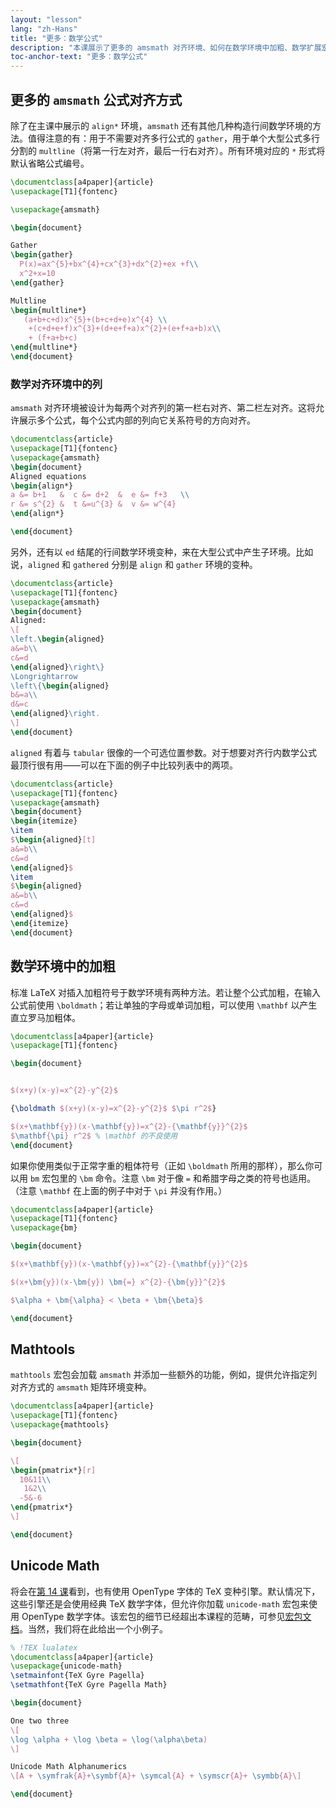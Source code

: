 ```yaml
---
layout: "lesson"
lang: "zh-Hans"
title: "更多：数学公式"
description: "本课展示了更多的 amsmath 对齐环境、如何在数学环境中加粗、数学扩展宏包 mathtools 以及使用 Unicode 输入于数学环境。"
toc-anchor-text: "更多：数学公式"
---
```


## 更多的 `amsmath` 公式对齐方式

除了在主课中展示的 `align*` 环境，`amsmath` 还有其他几种构造行间数学环境的方法。值得注意的有：用于不需要对齐多行公式的 `gather`，用于单个大型公式多行分割的 `multline`（将第一行左对齐，最后一行右对齐）。所有环境对应的 `*` 形式将默认省略公式编号。

```latex
\documentclass[a4paper]{article}
\usepackage[T1]{fontenc}

\usepackage{amsmath}

\begin{document}

Gather
\begin{gather}
  P(x)=ax^{5}+bx^{4}+cx^{3}+dx^{2}+ex +f\\
  x^2+x=10
\end{gather}

Multline
\begin{multline*}
   (a+b+c+d)x^{5}+(b+c+d+e)x^{4} \\
    +(c+d+e+f)x^{3}+(d+e+f+a)x^{2}+(e+f+a+b)x\\
    + (f+a+b+c)
\end{multline*}
\end{document}
```

### 数学对齐环境中的列

`amsmath` 对齐环境被设计为每两个对齐列的第一栏右对齐、第二栏左对齐。这将允许展示多个公式，每个公式内部的列向它关系符号的方向对齐。

```latex
\documentclass{article}
\usepackage[T1]{fontenc}
\usepackage{amsmath}
\begin{document}
Aligned equations
\begin{align*}
a &= b+1   &  c &= d+2  &  e &= f+3   \\
r &= s^{2} &  t &=u^{3} &  v &= w^{4}
\end{align*}

\end{document}
```


另外，还有以 `ed` 结尾的行间数学环境变种，来在大型公式中产生子环境。比如说，`aligned` 和 `gathered` 分别是 `align` 和 `gather` 环境的变种。

```latex
\documentclass{article}
\usepackage[T1]{fontenc}
\usepackage{amsmath}
\begin{document}
Aligned:
\[
\left.\begin{aligned}
a&=b\\
c&=d
\end{aligned}\right\}
\Longrightarrow
\left\{\begin{aligned}
b&=a\\
d&=c
\end{aligned}\right.
\]
\end{document}
```

`aligned` 有着与 `tabular` 很像的一个可选位置参数。对于想要对齐行内数学公式最顶行很有用——可以在下面的例子中比较列表中的两项。

```latex
\documentclass{article}
\usepackage[T1]{fontenc}
\usepackage{amsmath}
\begin{document}
\begin{itemize}
\item 
$\begin{aligned}[t]
a&=b\\
c&=d
\end{aligned}$
\item 
$\begin{aligned}
a&=b\\
c&=d
\end{aligned}$
\end{itemize}
\end{document}
```

## 数学环境中的加粗

标准 LaTeX 对插入加粗符号于数学环境有两种方法。若让整个公式加粗，在输入公式前使用 `\boldmath`；若让单独的字母或单词加粗，可以使用 `\mathbf` 以产生直立罗马加粗体。

```latex
\documentclass[a4paper]{article}
\usepackage[T1]{fontenc}

\begin{document}


$(x+y)(x-y)=x^{2}-y^{2}$

{\boldmath $(x+y)(x-y)=x^{2}-y^{2}$ $\pi r^2$}

$(x+\mathbf{y})(x-\mathbf{y})=x^{2}-{\mathbf{y}}^{2}$
$\mathbf{\pi} r^2$ % \mathbf 的不良使用
\end{document}
```

如果你使用类似于正常字重的粗体符号（正如 `\boldmath` 所用的那样），那么你可以用 `bm` 宏包里的 `\bm` 命令。注意 `\bm` 对于像 `=` 和希腊字母之类的符号也适用。（注意 `\mathbf` 在上面的例子中对于 `\pi` 并没有作用。）

```latex
\documentclass[a4paper]{article}
\usepackage[T1]{fontenc}
\usepackage{bm}

\begin{document}

$(x+\mathbf{y})(x-\mathbf{y})=x^{2}-{\mathbf{y}}^{2}$

$(x+\bm{y})(x-\bm{y}) \bm{=} x^{2}-{\bm{y}}^{2}$

$\alpha + \bm{\alpha} < \beta + \bm{\beta}$

\end{document}
```

## Mathtools

`mathtools` 宏包会加载 `amsmath` 并添加一些额外的功能，例如，提供允许指定列对齐方式的 `amsmath` 矩阵环境变种。
```latex
\documentclass[a4paper]{article}
\usepackage[T1]{fontenc}
\usepackage{mathtools}

\begin{document}

\[
\begin{pmatrix*}[r]
  10&11\\
   1&2\\
  -5&-6
\end{pmatrix*}
\]

\end{document}
```

## Unicode Math

将会在[第 14 课](lesson-14)看到，也有使用 OpenType 字体的 TeX 变种引擎。默认情况下，这些引擎还是会使用经典 TeX 数学字体，但允许你加载 `unicode-math` 宏包来使用 OpenType 数学字体。该宏包的细节已经超出本课程的范畴，可参见[宏包文档](https://texdoc.net/pkg/unicode-math)。当然，我们将在此给出一个小例子。

```latex
% !TEX lualatex
\documentclass[a4paper]{article}
\usepackage{unicode-math}
\setmainfont{TeX Gyre Pagella}
\setmathfont{TeX Gyre Pagella Math}

\begin{document}

One two three
\[
\log \alpha + \log \beta = \log(\alpha\beta)
\]

Unicode Math Alphanumerics
\[A + \symfrak{A}+\symbf{A}+ \symcal{A} + \symscr{A}+ \symbb{A}\]

\end{document}
```
